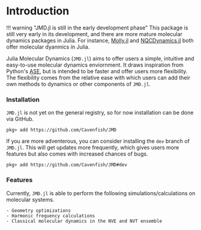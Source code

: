 # Introduction

!!! warning "JMD.jl is still in the early development phase"
    This package is still very early in its development, and there are more mature molecular dynamics packages in Julia. For instance, [Molly.jl](https://juliamolsim.github.io/Molly.jl/stable/) and [NQCDynamics.jl](https://nqcd.github.io/NQCDynamics.jl/stable/) both offer molecular dyanmics in Julia.

Julia Molecular Dynamics (`JMD.jl`) aims to offer users a simple, intuitive and easy-to-use molecular dynamics enviornment. It draws inspiration from Python's [ASE](https://wiki.fysik.dtu.dk/ase/index.html), but is intended to be faster and offer users more flexibility. The flexibility comes from the relative ease with which users can add their own methods to dynamics or other components of `JMD.jl`.

### Installation

`JMD.jl` is not yet on the general registry, so for now installation can be done via GitHub.

```julia-repl
pkg> add https://github.com/Cavenfish/JMD
```

If you are more adventerous, you can consider installing the `dev` branch of `JMD.jl`. This will get updates more frequently, which gives users more features but also comes with increased chances of bugs. 

```julia-repl
pkg> add https://github.com/Cavenfish/JMD#dev
```

### Features

Currently, `JMD.jl` is able to perform the following simulations/calculations on molecular systems.

    - Geometry optimizations
    - Harmonic frequency calculations
    - Classical molecular dynamics in the NVE and NVT ensemble